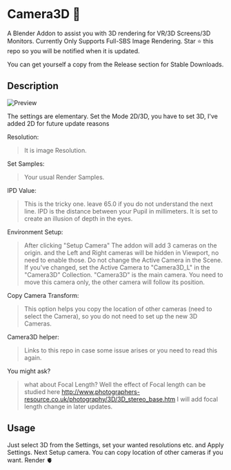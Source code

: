 # Camera3D :frog:
A Blender Addon to assist you with 3D rendering for VR/3D Screens/3D Monitors. Currently Only Supports Full-SBS Image Rendering. Star :star: this repo so you will be notified when it is updated.

You can get yourself a copy from the Release section for Stable Downloads. 

## Description
![Preview](https://github.com/SatyamSSJ10/Camera3D/blob/main/Previews/Docs1.png)

The settings are elementary. Set the Mode 2D/3D, you have to set 3D, I've added 2D for future update reasons

Resolution:
> It is image Resolution.

Set Samples:
> Your usual Render Samples.

IPD Value:
> This is the tricky one. leave 65.0 if you do not understand the next line.
> IPD is the distance between your Pupil in millimeters. It is set to create an illusion of depth in the eyes.

Environment Setup:
> After clicking "Setup Camera" The addon will add 3 cameras on the origin. and the Left and Right cameras will be hidden in Viewport, no need to enable those.
> Do not change the Active Camera in the Scene. If you've changed, set the Active Camera to "Camera3D_L" in the "Camera3D" Collection.
> "Camera3D" is the main camera. You need to move this camera only, the other camera will follow its position.

Copy Camera Transform:
> This option helps you copy the location of other cameras (need to select the Camera), so you do not need to set up the new 3D Cameras.

Camera3D helper:
> Links to this repo in case some issue arises or you need to read this again.

You might ask?
> what about Focal Length? Well the effect of Focal length can be studied here http://www.photographers-resource.co.uk/photography/3D/3D_stereo_base.htm
> I will add focal length change in later updates.
## Usage
Just select 3D from the Settings, set your wanted resolutions etc. and Apply Settings. Next Setup camera. You can copy location of other cameras if you want. Render :anatomical_heart:
